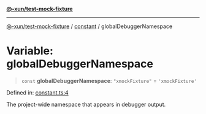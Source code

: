 [**@-xun/test-mock-fixture**](../../README.md)

***

[@-xun/test-mock-fixture](../../README.md) / [constant](../README.md) / globalDebuggerNamespace

# Variable: globalDebuggerNamespace

> `const` **globalDebuggerNamespace**: `"xmockFixture"` = `'xmockFixture'`

Defined in: [constant.ts:4](https://github.com/Xunnamius/test-utils/blob/31a76f0cd6821f5674299c745920b2ed3527f07b/packages/test-mock-fixture/src/constant.ts#L4)

The project-wide namespace that appears in debugger output.
